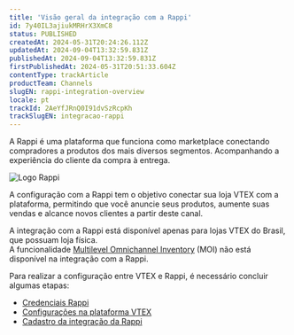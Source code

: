 ```yaml
---
title: 'Visão geral da integração com a Rappi'
id: 7y40IL3ajiukMRHrX3XmC8
status: PUBLISHED
createdAt: 2024-05-31T20:24:26.112Z
updatedAt: 2024-09-04T13:32:59.831Z
publishedAt: 2024-09-04T13:32:59.831Z
firstPublishedAt: 2024-05-31T20:51:33.604Z
contentType: trackArticle
productTeam: Channels
slugEN: rappi-integration-overview
locale: pt
trackId: 2AeYfJRnQ0I91dvSzRcpKh
trackSlugEN: integracao-rappi
---
```


A Rappi é uma plataforma que funciona como marketplace conectando compradores a produtos dos mais diversos segmentos. Acompanhando a experiência do cliente da compra à entrega.

![Logo Rappi](//images.ctfassets.net/alneenqid6w5/INsIz4tJzR7MR8JsKPKjt/4264529e186ed1aa18d6e75352719dfe/logo-rappi.jpg)

A configuração com a Rappi tem o objetivo conectar sua loja VTEX com a plataforma, permitindo que você anuncie seus produtos, aumente suas vendas e alcance novos clientes a partir deste canal.

<div class="alert alert-warning">
A integração com a Rappi está disponível apenas para lojas VTEX do Brasil, que possuam loja física.
</div>

<div class="alert alert-info">
A funcionalidade <a href="https://help.vtex.com/pt/tutorial/multilevel-omnichannel-inventory--7M1xyCZWUyCB7PcjNtOyw4">Multilevel Omnichannel Inventory</a> (MOI) não está disponível na integração com a Rappi.
</div>

Para realizar a configuração entre VTEX e Rappi, é necessário concluir algumas etapas:

- [Credenciais Rappi](#credenciais-rappi)  
- [Configurações na plataforma VTEX](#configuracoes-na-plataforma)  
- [Cadastro da integração da Rappi](#cadastro-da-integracao-da-rappi)  
